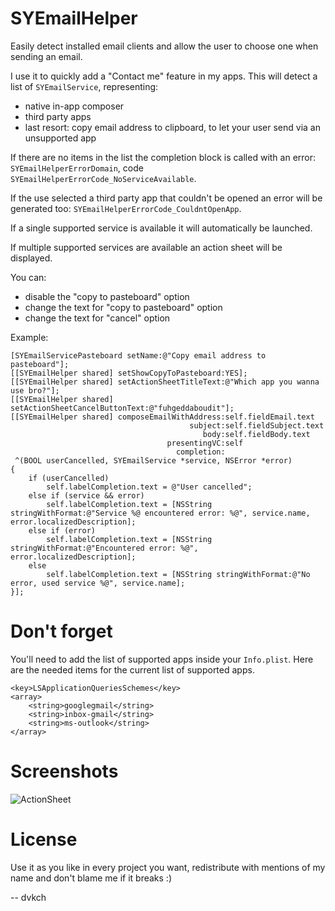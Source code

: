 SYEmailHelper
=============

Easily detect installed email clients and allow the user to choose one when sending an email.

I use it to quickly add a "Contact me" feature in my apps. This will detect a list of `SYEmailService`, representing:

- native in-app composer
- third party apps
- last resort: copy email address to clipboard, to let your user send via an unsupported app

If there are no items in the list the completion block is called with an error: `SYEmailHelperErrorDomain`, code `SYEmailHelperErrorCode_NoServiceAvailable`. 

If the use selected a third party app that couldn't be opened an error will be generated too: `SYEmailHelperErrorCode_CouldntOpenApp`.

If a single supported service is available it will automatically be launched.

If multiple supported services are available an action sheet will be displayed.

You can:

- disable the "copy to pasteboard" option
- change the text for "copy to pasteboard" option
- change the text for "cancel" option

Example:

    [SYEmailServicePasteboard setName:@"Copy email address to pasteboard"];
    [[SYEmailHelper shared] setShowCopyToPasteboard:YES];
    [[SYEmailHelper shared] setActionSheetTitleText:@"Which app you wanna use bro?"];
    [[SYEmailHelper shared] setActionSheetCancelButtonText:@"fuhgeddaboudit"];
    [[SYEmailHelper shared] composeEmailWithAddress:self.fieldEmail.text
                                            subject:self.fieldSubject.text
                                               body:self.fieldBody.text
                                       presentingVC:self
                                         completion:
     ^(BOOL userCancelled, SYEmailService *service, NSError *error)
    {
        if (userCancelled)
            self.labelCompletion.text = @"User cancelled";
        else if (service && error)
            self.labelCompletion.text = [NSString stringWithFormat:@"Service %@ encountered error: %@", service.name, error.localizedDescription];
        else if (error)
            self.labelCompletion.text = [NSString stringWithFormat:@"Encountered error: %@", error.localizedDescription];
        else
            self.labelCompletion.text = [NSString stringWithFormat:@"No error, used service %@", service.name];
    }];

Don't forget
============

You'll need to add the list of supported apps inside your `Info.plist`. Here are the needed items for the current list of supported apps.

	<key>LSApplicationQueriesSchemes</key>
	<array>
		<string>googlegmail</string>
		<string>inbox-gmail</string>
		<string>ms-outlook</string>
	</array>

Screenshots
===========

![ActionSheet](https://raw.githubusercontent.com/dvkch/SYEmailHelper/master/screenshots/screenshot_choices.PNG)


License
===

Use it as you like in every project you want, redistribute with mentions of my name and don't blame me if it breaks :)

-- dvkch
 
